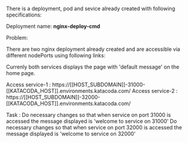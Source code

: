 
There is a deployment, pod and sevice already created with following specifications:

Deployment name: <b>nginx-deploy-cmd</b>

Problem:

There are two nginx deployment already created and are accessible via different nodePorts using
following links:

Currenly both services displays the page with 'default message' on the home page.

Access service-1 : https://[[HOST_SUBDOMAIN]]-31000-[[KATACODA_HOST]].environments.katacoda.com/
Access service-2 : https://[[HOST_SUBDOMAIN]]-32000-[[KATACODA_HOST]].environments.katacoda.com/

Task :
Do necessary changes so that when service on port 31000 is accessed the message displayed is  'welcome to service on 31000'
Do necessary changes so that when service on port 32000 is accessed the message displayed is  'welcome to service on 32000'


